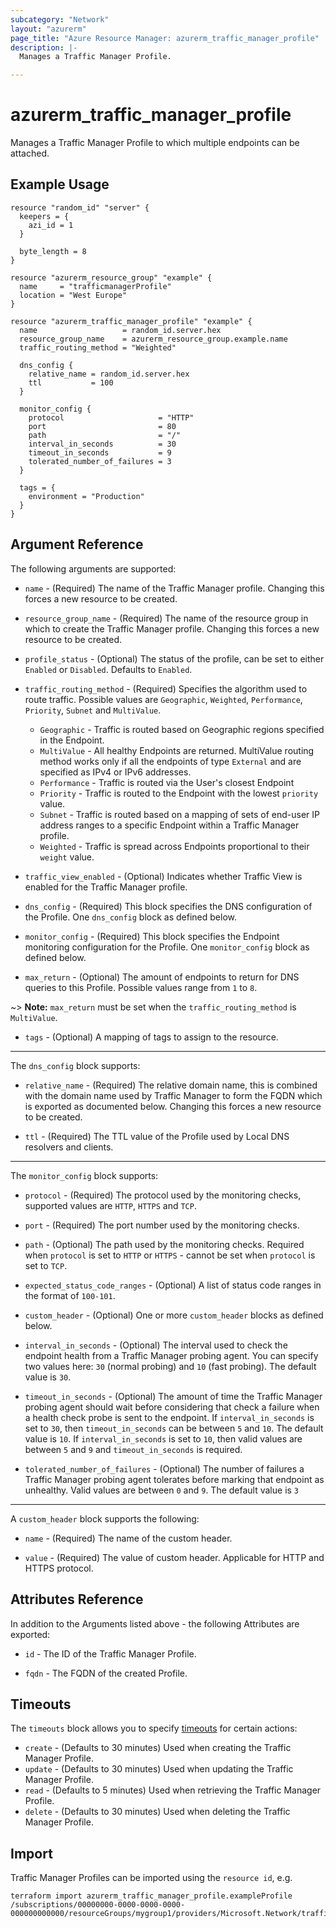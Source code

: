 ```yaml
---
subcategory: "Network"
layout: "azurerm"
page_title: "Azure Resource Manager: azurerm_traffic_manager_profile"
description: |-
  Manages a Traffic Manager Profile.

---
```


# azurerm_traffic_manager_profile

Manages a Traffic Manager Profile to which multiple endpoints can be attached.

## Example Usage

```hcl
resource "random_id" "server" {
  keepers = {
    azi_id = 1
  }

  byte_length = 8
}

resource "azurerm_resource_group" "example" {
  name     = "trafficmanagerProfile"
  location = "West Europe"
}

resource "azurerm_traffic_manager_profile" "example" {
  name                   = random_id.server.hex
  resource_group_name    = azurerm_resource_group.example.name
  traffic_routing_method = "Weighted"

  dns_config {
    relative_name = random_id.server.hex
    ttl           = 100
  }

  monitor_config {
    protocol                     = "HTTP"
    port                         = 80
    path                         = "/"
    interval_in_seconds          = 30
    timeout_in_seconds           = 9
    tolerated_number_of_failures = 3
  }

  tags = {
    environment = "Production"
  }
}
```

## Argument Reference

The following arguments are supported:

* `name` - (Required) The name of the Traffic Manager profile. Changing this forces a new resource to be created. 

* `resource_group_name` - (Required) The name of the resource group in which to create the Traffic Manager profile. Changing this forces a new resource to be created.

* `profile_status` - (Optional) The status of the profile, can be set to either `Enabled` or `Disabled`. Defaults to `Enabled`.

* `traffic_routing_method` - (Required) Specifies the algorithm used to route traffic. Possible values are `Geographic`, `Weighted`, `Performance`, `Priority`, `Subnet` and `MultiValue`.
  * `Geographic` - Traffic is routed based on Geographic regions specified in the Endpoint.
  * `MultiValue` - All healthy Endpoints are returned.  MultiValue routing method works only if all the endpoints of type `External` and are specified as IPv4 or IPv6 addresses.
  * `Performance` - Traffic is routed via the User's closest Endpoint
  * `Priority` - Traffic is routed to the Endpoint with the lowest `priority` value.
  * `Subnet` - Traffic is routed based on a mapping of sets of end-user IP address ranges to a specific Endpoint within a Traffic Manager profile.
  * `Weighted` - Traffic is spread across Endpoints proportional to their `weight` value.

* `traffic_view_enabled` - (Optional) Indicates whether Traffic View is enabled for the Traffic Manager profile.

* `dns_config` - (Required) This block specifies the DNS configuration of the Profile. One `dns_config` block as defined below.

* `monitor_config` - (Required) This block specifies the Endpoint monitoring configuration for the Profile. One `monitor_config` block as defined below.

* `max_return` - (Optional) The amount of endpoints to return for DNS queries to this Profile. Possible values range from `1` to `8`.

~> **Note:** `max_return` must be set when the `traffic_routing_method` is `MultiValue`.

* `tags` - (Optional) A mapping of tags to assign to the resource.

---

The `dns_config` block supports:

* `relative_name` - (Required) The relative domain name, this is combined with the domain name used by Traffic Manager to form the FQDN which is exported as documented below. Changing this forces a new resource to be created.

* `ttl` - (Required) The TTL value of the Profile used by Local DNS resolvers and clients.

---

The `monitor_config` block supports:

* `protocol` - (Required) The protocol used by the monitoring checks, supported values are `HTTP`, `HTTPS` and `TCP`.

* `port` - (Required) The port number used by the monitoring checks.

* `path` - (Optional) The path used by the monitoring checks. Required when `protocol` is set to `HTTP` or `HTTPS` - cannot be set when `protocol` is set to `TCP`.

* `expected_status_code_ranges` - (Optional) A list of status code ranges in the format of `100-101`.

* `custom_header` - (Optional) One or more `custom_header` blocks as defined below.

* `interval_in_seconds` - (Optional) The interval used to check the endpoint health from a Traffic Manager probing agent. You can specify two values here: `30` (normal probing) and `10` (fast probing). The default value is `30`.

* `timeout_in_seconds` - (Optional) The amount of time the Traffic Manager probing agent should wait before considering that check a failure when a health check probe is sent to the endpoint. If `interval_in_seconds` is set to `30`, then `timeout_in_seconds` can be between `5` and `10`. The default value is `10`. If `interval_in_seconds` is set to `10`, then valid values are between `5` and `9` and `timeout_in_seconds` is required.

* `tolerated_number_of_failures` - (Optional) The number of failures a Traffic Manager probing agent tolerates before marking that endpoint as unhealthy. Valid values are between `0` and `9`. The default value is `3`

---

A `custom_header` block supports the following:

* `name` - (Required) The name of the custom header.

* `value` - (Required) The value of custom header. Applicable for HTTP and HTTPS protocol.

## Attributes Reference

In addition to the Arguments listed above - the following Attributes are exported:

* `id` - The ID of the Traffic Manager Profile.

* `fqdn` - The FQDN of the created Profile.

## Timeouts

The `timeouts` block allows you to specify [timeouts](https://www.terraform.io/language/resources/syntax#operation-timeouts) for certain actions:

* `create` - (Defaults to 30 minutes) Used when creating the Traffic Manager Profile.
* `update` - (Defaults to 30 minutes) Used when updating the Traffic Manager Profile.
* `read` - (Defaults to 5 minutes) Used when retrieving the Traffic Manager Profile.
* `delete` - (Defaults to 30 minutes) Used when deleting the Traffic Manager Profile.

## Import

Traffic Manager Profiles can be imported using the `resource id`, e.g.

```shell
terraform import azurerm_traffic_manager_profile.exampleProfile /subscriptions/00000000-0000-0000-0000-000000000000/resourceGroups/mygroup1/providers/Microsoft.Network/trafficManagerProfiles/mytrafficmanagerprofile1
```
